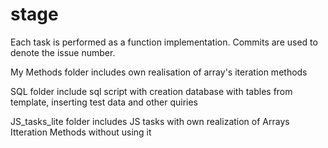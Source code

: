 # stage
Each task is performed as a function implementation. Commits are used to denote the issue number.

My Methods folder includes own realisation of array's iteration methods

SQL folder include sql script with creation database with tables from template, inserting test data and other quiries

JS_tasks_lite folder includes JS tasks with own realization of Arrays Itteration Methods without using it